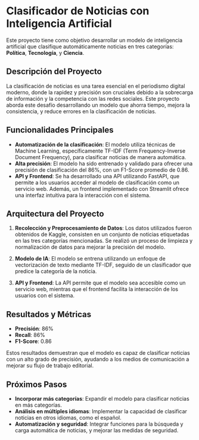 # Clasificador de Noticias con Inteligencia Artificial

Este proyecto tiene como objetivo desarrollar un modelo de inteligencia artificial que clasifique automáticamente noticias en tres categorías: **Política**, **Tecnología**, y **Ciencia**.

## Descripción del Proyecto

La clasificación de noticias es una tarea esencial en el periodismo digital moderno, donde la rapidez y precisión son cruciales debido a la sobrecarga de información y la competencia con las redes sociales. Este proyecto aborda este desafío desarrollando un modelo que ahorra tiempo, mejora la consistencia, y reduce errores en la clasificación de noticias.

## Funcionalidades Principales

- **Automatización de la clasificación**: El modelo utiliza técnicas de Machine Learning, específicamente TF-IDF (Term Frequency-Inverse Document Frequency), para clasificar noticias de manera automática.
- **Alta precisión**: El modelo ha sido entrenado y validado para ofrecer una precisión de clasificación del 86%, con un F1-Score promedio de 0.86.
- **API y Frontend**: Se ha desarrollado una API utilizando FastAPI, que permite a los usuarios acceder al modelo de clasificación como un servicio web. Además, un frontend implementado con Streamlit ofrece una interfaz intuitiva para la interacción con el sistema.

## Arquitectura del Proyecto

1. **Recolección y Preprocesamiento de Datos**: Los datos utilizados fueron obtenidos de Kaggle, consisten en un conjunto de noticias etiquetadas en las tres categorías mencionadas. Se realizó un proceso de limpieza y normalización de datos para mejorar la precisión del modelo.
   
2. **Modelo de IA**: El modelo se entrena utilizando un enfoque de vectorización de texto mediante TF-IDF, seguido de un clasificador que predice la categoría de la noticia.
   
3. **API y Frontend**: La API permite que el modelo sea accesible como un servicio web, mientras que el frontend facilita la interacción de los usuarios con el sistema.

## Resultados y Métricas

- **Precisión**: 86%
- **Recall**: 86%
- **F1-Score**: 0.86

Estos resultados demuestran que el modelo es capaz de clasificar noticias con un alto grado de precisión, ayudando a los medios de comunicación a mejorar su flujo de trabajo editorial.

## Próximos Pasos

- **Incorporar más categorías**: Expandir el modelo para clasificar noticias en más categorías.
- **Análisis en múltiples idiomas**: Implementar la capacidad de clasificar noticias en otros idiomas, como el español.
- **Automatización y seguridad**: Integrar funciones para la búsqueda y carga automática de noticias, y mejorar las medidas de seguridad.

